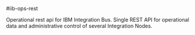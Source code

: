 #iib-ops-rest

Operational rest api for IBM Integration Bus. Single REST API for operational data and administrative control of several Integration Nodes.

